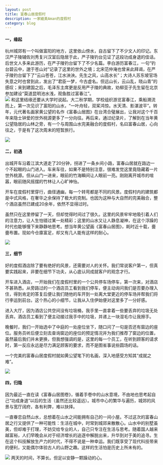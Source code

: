 ```yaml
---
layout: post
title: 富春山居度假村
description: 一家媲美Aman的度假村
category: blog
---
```


#### 一，缘起   
杭州城郊有一个叫做富阳的地方，这里依山傍水，自古留下了不少文人的印记。东汉严子陵辅佐刘秀复兴汉室后隐居于此，严子陵钓台见证了这段功成身退的佳话。后世文人多来此游历，在严子陵钓台留下了不少名篇。李白游历富春江，一句“钓台碧云中，邈于苍山对”记录了这里的世外之境；北宋范仲淹也曾来此拜谒，在严子陵钓台留下了“云山苍苍，江水泱泱。先生之风，山高水长”；大诗人苏东坡官场失意之时也曾到此，发出了“君臣一梦，今古虚名。但远山长，云山乱，晓山青”的感叹；来到建国之后，毛泽东主席更是反用严子陵的典故，劝柳亚子先生留在北京参加建设“莫道昆明池水浅，观鱼胜过富春江”。  
![](http://image.tongchenblog.cn/blog/%E6%97%85%E8%A1%8C/%E5%AF%8C%E6%98%A5%E5%B1%B1%E5%B1%85%E5%BA%A6%E5%81%87%E6%9D%911.jpeg)
和这里结缘还要从大学时说起。大二秋学期，学校组织游览富春江，乘船溯流而上，第一次见识了富阳的山水，“一叶舟轻，双桨鸿惊。水天清、影湛波平”。转年，元代著名画家黄公望的名作《富春山居图》在台湾合璧展出，让我对这个千百年来隐士钟爱的世外桃源更多了一分向往。再后来，通过纪录片，了解到在当年黄公望隐居的山林之旁，有一个与周围山水完美融合的度假村，名曰富春山居，心向往之，于是有了这次周末的短暂旅行。

![](http://image.tongchenblog.cn/blog/%E6%97%85%E8%A1%8C/%E5%AF%8C%E6%98%A5%E5%B1%B1%E5%B1%85%E5%BA%A6%E5%81%87%E6%9D%913.jpeg)
#### 二，初遇  
出城开车沿着江滨大道走了20分钟，拐进了一条乡间小路，富春山居就在路边一个不起眼的山门进入。车来车往，如果不是特别注意，很难发觉这里竟隐藏着一片世外桃源。但从山门一进来，眼前的竹海瞬间让人眼前一亮。刚刚离开城市的喧嚣，眼前随风摇摆的竹林让人心旷神怡。  

开车在度假村里穿行，曲径通幽，每一个转弯都是不同的风景。度假村内的建筑都是中式风格，在奢华之余保持了极大的克制。也因为这种与大自然的完美融合，整个酒店虽然已建成20余年，依然不显得过时。

虽然只在这里停留了一天，但却觉得时间过了很久。这里的风景牢牢地吸引着人们的注意力，让人生怕错过某一处精彩；这里的山水又让人静息凝神，在这个浮躁的时代也能够慢下来静静地思考。想当年黄公望画《富春山居图》，耗时近十载，亹亹布置。现如今仓廪富足，却又有几人能有这样的耐心。

![](http://image.tongchenblog.cn/blog/%E6%97%85%E8%A1%8C/%E5%AF%8C%E6%98%A5%E5%B1%B1%E5%B1%85%E5%BA%A6%E5%81%87%E6%9D%912.jpeg)
#### 三，细节  
好的度假酒店除了要有绝好的风景，还需要对人的关怀。我们常说客户第一，但真要实践起来，非要在细节下功夫，从心底认同成就客户的观念才行。

开车进入酒店，一开始我们在度假村里的一个公共停车场停车，第一次来，对酒店不甚熟悉。从旁路过的一个酒店员工看到我们停车，便主动询问我们是否要办理入住，得到肯定的答复后便让我们随他的车开到一处离大堂更近的停车场并帮我们将行李运到前台。这个热心的小细节，让我从入住伊始便对这里多了一分好感。

进入大厅，因为酒店公共空间没有垃圾桶，我手里一直拿着一些要丢弃的垃圾无处丢弃。酒店员工看到了便主动接过我手中的垃圾，并递上一块湿毛巾让我擦手。  

晚餐时，我们一开始选中了中庭的一处座位坐下，随口问了一句是否还有窗边的座位。服务员听后便立刻去查询窗边的座位的预定情况并为我们推荐了窗边的位置，虽然最后我们并未更换，但我想强调的是，这里的每一个员工，在听到顾客的请求时，第一反应永远是尽力满足顾客的要求，而不是图省事说些圆场的话。

一个完美的富春山居度假村就如黄公望笔下的名画，深入地感受方知其“成就之难”。

![](http://image.tongchenblog.cn/blog/%E6%97%85%E8%A1%8C/%E5%AF%8C%E6%98%A5%E5%B1%B1%E5%B1%85%E5%BA%A6%E5%81%87%E6%9D%915.jpeg)
#### 四，归隐  
因为最近一直在读《富春山居图卷》，循着手卷中的山水意境，不由地也思考起自己“功成身退”以后的生活（虽然还比较遥远）。城市中心的繁华与遍历，城郊的风景与宽厅阔府，各有利弊，难以抉择。

一直眷恋自然山水，总想着在山水之间能拥有自己的一间小屋。不过这次的富春山居之行又提供了一种可能性：生活在城中，时常到城郊来散散心。山水中的别墅虽美，但却难于打理，不妨交给专业的人，自己只专注在生活与思考。随着国人越来越富裕，人们早晚会从对于经济增长的追逐中解脱出来，升华到对于美的追寻。生在这个科技解放生产力的时代，不得不说是一种幸运。我们既享受了现代科技带来的便利，又能偶尔体验古人的山野之趣。这样的生活怕是历史上所未有的。

![](http://image.tongchenblog.cn/blog/%E6%97%85%E8%A1%8C/%E5%AF%8C%E6%98%A5%E5%B1%B1%E5%B1%85%E5%BA%A6%E5%81%87%E6%9D%914.jpeg)
两天的时间，不算长。但足以安静一颗躁动的心。

